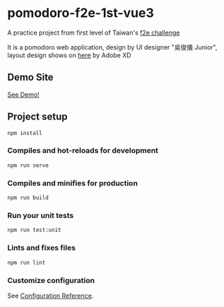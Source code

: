 # pomodoro-f2e-1st-vue3

A practice project from first level of Taiwan's [f2e challenge](https://challenge.thef2e.com/works)

It is a pomodoro web application, design by UI designer "吳俊儀 Junior", layout design shows on [here](https://xd.adobe.com/spec/4f6eb081-4411-4b48-69ae-34b92df3f3e4-395f/specs/) by Adobe XD 

## Demo Site
[See Demo!](https://danhsucowboy.github.io/f2e-first-project/)

## Project setup
```
npm install
```

### Compiles and hot-reloads for development
```
npm run serve
```

### Compiles and minifies for production
```
npm run build
```

### Run your unit tests
```
npm run test:unit
```

### Lints and fixes files
```
npm run lint
```

### Customize configuration
See [Configuration Reference](https://cli.vuejs.org/config/).
